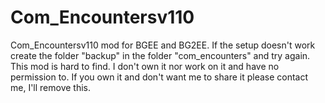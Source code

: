 # Com_Encountersv110
Com_Encountersv110 mod for BGEE and BG2EE.
If the setup doesn't work create the folder "backup" in the folder "com_encounters" and try again.
This mod is hard to find. I don't own it nor work on it and have no permission to. If you own it and don't want me to share it please contact me, I'll remove this.
